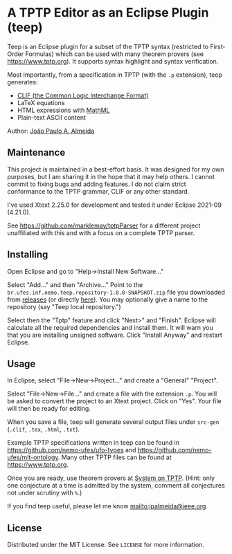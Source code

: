 # A TPTP Editor as an Eclipse Plugin (teep)

Teep is an Eclipse plugin for a subset of the TPTP syntax (restricted to First-Order Formulas) which can be used with many theorem provers (see <https://www.tptp.org>). It supports syntax highlight and syntax verification.

Most importantly, from a specification in TPTP (with the `.p` extension), teep generates:

- [CLIF (the Common Logic Interchange Format)](https://www.iso.org/standard/66249.html)
- LaTeX equations
- HTML expressions with [MathML](https://www.w3.org/Math/)
- Plain-text ASCII content

Author: [João Paulo A. Almeida](http://nemo.inf.ufes.br/jpalmeida)

## Maintenance

This project is maintained in a best-effort basis. It was designed for my own purposes, but I am sharing it in the hope that it may help others. I cannot commit to fixing bugs and adding features. I do not claim strict conformance to the TPTP grammar, CLIF or any other standard.

I've used Xtext 2.25.0 for development and tested it under Eclipse 2021-09 (4.21.0).

See <https://github.com/marklemay/tptpParser> for a different project unaffiliated with this and with a focus on a complete TPTP parser.

## Installing

Open Eclipse and go to "Help->Install New Software..."

Select "Add..." and then "Archive..." Point to the `br.ufes.inf.nemo.teep.repository-1.0.0-SNAPSHOT.zip` file you downloaded from [releases](https://github.com/nemo-ufes/tptp-editor-eclipse-plugin/releases) (or directly [here](https://github.com/nemo-ufes/tptp-editor-eclipse-plugin/releases/download/v1.0.0-SNAPSHOT/br.ufes.inf.nemo.teep.repository-1.0.0-SNAPSHOT.zip)). You may optionally give a name to the repository (say "Teep local repository.")

Select then the "Tptp" feature and click "Next>" and "Finish". Eclipse will calculate all the required dependencies and install them. It will warn you that you are installing unsigned software. Click "Install Anyway" and restart Eclipse.

## Usage

In Eclipse, select "File->New->Project..." and create a "General" "Project". 

Select "File->New->File..." and create a file with the extension `.p`. You will be asked to convert the project to an Xtext project. Click on "Yes". Your file will then be ready for editing.

When you save a file, teep will generate several output files under `src-gen` (`.clif`, `.tex`, `.html`, `.txt`).

Example TPTP specifications written in teep can be found in <https://github.com/nemo-ufes/ufo-types> and <https://github.com/nemo-ufes/mlt-ontology>. Many other TPTP files can be found at <https://www.tptp.org>.

Once you are ready, use theorem provers at [System on TPTP](http://www.tptp.org/cgi-bin/SystemOnTPTP). (Hint: only one conjecture at a time is admitted by the system, comment all conjectures not under scrutiny with `%`.)

If you find teep useful, please let me know <mailto:jpalmeida@ieee.org>.

## License

Distributed under the MIT License. See `LICENSE` for more information.
